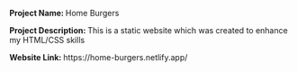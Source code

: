 <p><b>Project Name: </b>Home Burgers</p>
<p><b>Project Description: </b>This is a static website which was created to enhance my HTML/CSS skills</p>
<p><b>Website Link: </b> https://home-burgers.netlify.app/</p>
